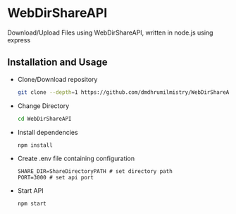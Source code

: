 # WebDirShareAPI

Download/Upload Files using WebDirShareAPI, written in node.js using express


## Installation and Usage

- Clone/Download repository

  ```bash
  git clone --depth=1 https://github.com/dmdhrumilmistry/WebDirShareAPI/
  ```
 
- Change Directory

  ```bash
  cd WebDirShareAPI
  ````
 
- Install dependencies 
  
  ```bash
  npm install
  ```
  
- Create .env file containing configuration
  ```
  SHARE_DIR=ShareDirectoryPATH # set directory path
  PORT=3000 # set api port
  ```
  
- Start API

  ```bash
  npm start
  ```
